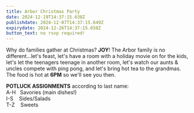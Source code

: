```yaml
---
title: Arbor Christmas Party
date: 2024-12-19T14:37:15.638Z
publishdate: 2024-12-07T14:37:15.649Z
expirydate: 2024-12-26T14:37:15.658Z
button_text: no rsvp required!
---
```

W﻿hy do families gather at Christmas? **JOY**! The Arbor family is no different...let's feast, let's have a room with a holiday movie on for the kids, let's let the teenagers teenage in another room, let's watch our aunts & uncles compete with ping pong, and let's bring hot tea to the grandmas. The food is hot at **6PM** so we'll see you then.

**P﻿OTLUCK ASSIGNMENTS** according to last name:\
A-H   Savories (main dishes!)\
I-S    Sides/Salads\
T-Z    Sweets